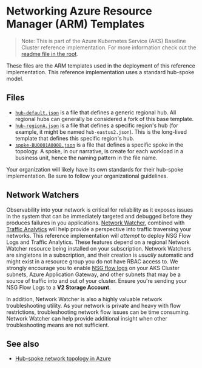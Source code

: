 # Networking Azure Resource Manager (ARM) Templates

> Note: This is part of the Azure Kubernetes Service (AKS) Baseline Cluster reference implementation. For more information check out the [readme file in the root](../README.md).

These files are the ARM templates used in the deployment of this reference implementation. This reference implementation uses a standard hub-spoke model.

## Files

* [`hub-default.json`](./hub-default.json) is a file that defines a generic regional hub.  All regional hubs can generally be considered a fork of this base template.
* [`hub-regionA.json`](./hub-regionA.json) is a file that defines a specific region's hub (for example, it might be named `hub-eastus2.json`).  This is the long-lived template that defines this specific region's hub.
* [`spoke-BU0001A0008.json`](./spoke-BU0001A0008.json) is a file that defines a specific spoke in the topology. A spoke, in our narrative, is create for each workload in a business unit, hence the naming pattern in the file name.

Your organization will likely have its own standards for their hub-spoke implementation. Be sure to follow your organizational guidelines.

## Network Watchers

Observability into your network is critical for reliability as it exposes issues in the system that can be immediately targeted and debugged before they produces failures in you applications. [Network Watcher](https://learn.microsoft.com/azure/network-watcher/network-watcher-monitoring-overview), combined with [Traffic Analytics](https://learn.microsoft.com/azure/network-watcher/traffic-analytics) will help provide a perspective into traffic traversing your networks. This reference implementation will _attempt_ to deploy NSG Flow Logs and Traffic Analytics. These features depend on a regional Network Watcher resource being installed on your subscription. Network Watchers are singletons in a subscription, and their creation is _usually_ automatic and  might exist in a resource group you do not have RBAC access to. We strongly encourage you to enable [NSG flow logs](https://learn.microsoft.com/azure/network-watcher/network-watcher-nsg-flow-logging-overview) on your AKS Cluster subnets, Azure Application Gateway, and other subnets that may be a source of traffic into and out of your cluster. Ensure you're sending your NSG Flow Logs to a **V2 Storage Account**.

In addition, Network Watcher is also a highly valuable network troubleshooting utility. As your network is private and heavy with flow restrictions, troubleshooting network flow issues can be time consuming. Network Watcher can help provide additional insight when other troubleshooting means are not sufficient.

## See also

* [Hub-spoke network topology in Azure](https://learn.microsoft.com/azure/architecture/reference-architectures/hybrid-networking/hub-spoke)
